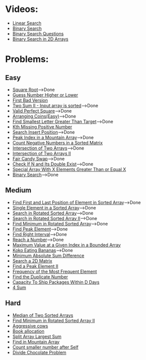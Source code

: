 # Videos:
- [Linear Search](https://youtu.be/_HRA37X8N_Q)
- [Binary Search](https://youtu.be/f6UU7V3szVw)
- [Binary Search Questions](https://youtu.be/W9QJ8HaRvJQ)
- [Binary Search in 2D Arrays](https://youtu.be/enI_KyGLYPo)

# Problems:

## Easy
- [Square Root](https://leetcode.com/problems/sqrtx/)-->Done
- [Guess Number Higher or Lower](https://leetcode.com/problems/guess-number-higher-or-lower/)
- [First Bad Version](https://leetcode.com/problems/first-bad-version/)
- [Two Sum II - Input array is sorted](https://leetcode.com/problems/two-sum-ii-input-array-is-sorted/)-->Done
- [Valid Perfect Square](https://leetcode.com/problems/valid-perfect-square/)-->Done
- [Arranging Coins(Easy)](https://leetcode.com/problems/arranging-coins/)-->Done
- [Find Smallest Letter Greater Than Target](https://leetcode.com/problems/find-smallest-letter-greater-than-target/)-->Done
- [Kth Missing Positive Number](https://leetcode.com/problems/kth-missing-positive-number/)
- [Search Insert Position](https://leetcode.com/problems/search-insert-position/)-->Done
- [Peak Index in a Mountain Array](https://leetcode.com/problems/peak-index-in-a-mountain-array/)-->Done
- [Count Negative Numbers in a Sorted Matrix](https://leetcode.com/problems/count-negative-numbers-in-a-sorted-matrix/)
- [Intersection of Two Arrays](https://leetcode.com/problems/intersection-of-two-arrays/)-->Done
- [Intersection of Two Arrays II](https://leetcode.com/problems/intersection-of-two-arrays-ii/)
- [Fair Candy Swap](https://leetcode.com/problems/fair-candy-swap/)-->Done
- [Check If N and Its Double Exist](https://leetcode.com/problems/check-if-n-and-its-double-exist/)-->Done
- [Special Array With X Elements Greater Than or Equal X](https://leetcode.com/problems/special-array-with-x-elements-greater-than-or-equal-x/)
- [Binary Search](https://leetcode.com/problems/binary-search/)-->Done

## Medium
- [Find First and Last Position of Element in Sorted Array](https://leetcode.com/problems/find-first-and-last-position-of-element-in-sorted-array/)-->Done
- [Single Element in a Sorted Array](https://leetcode.com/problems/single-element-in-a-sorted-array/)-->Done
- [Search in Rotated Sorted Array](https://leetcode.com/problems/search-in-rotated-sorted-array/)-->Done
- [Search in Rotated Sorted Array II](https://leetcode.com/problems/search-in-rotated-sorted-array-ii/)-->Done
- [Find Minimum in Rotated Sorted Array](https://leetcode.com/problems/find-minimum-in-rotated-sorted-array/)-->Done 
- [Find Peak Element](https://leetcode.com/problems/find-peak-element/)-->Done
- [Find Right Interval](https://leetcode.com/problems/find-right-interval/)-->Done
- [Reach a Number](https://leetcode.com/problems/reach-a-number/)-->Done
- [Maximum Value at a Given Index in a Bounded Array](https://leetcode.com/problems/maximum-value-at-a-given-index-in-a-bounded-array/)
- [Koko Eating Bananas](https://leetcode.com/problems/koko-eating-bananas/)-->Done
- [Minimum Absolute Sum Difference](https://leetcode.com/problems/minimum-absolute-sum-difference/)
- [Search a 2D Matrix](https://leetcode.com/problems/search-a-2d-matrix/)
- [Find a Peak Element II](https://leetcode.com/problems/find-a-peak-element-ii/)
- [Frequency of the Most Frequent Element](https://leetcode.com/problems/frequency-of-the-most-frequent-element/)
- [Find the Duplicate Number](https://leetcode.com/problems/find-the-duplicate-number/)
- [Capacity To Ship Packages Within D Days](https://leetcode.com/problems/capacity-to-ship-packages-within-d-days/)
- [4 Sum](https://leetcode.com/problems/4sum/)

## Hard
- [Median of Two Sorted Arrays](https://leetcode.com/problems/median-of-two-sorted-arrays/)
- [Find Minimum in Rotated Sorted Array II](https://leetcode.com/problems/find-minimum-in-rotated-sorted-array-ii/)
- [Aggressive cows](https://www.spoj.com/problems/AGGRCOW/)
- [Book allocation](https://www.geeksforgeeks.org/allocate-minimum-number-pages/)
- [Split Array Largest Sum](https://leetcode.com/problems/split-array-largest-sum/)
- [Find in Mountain Array](https://leetcode.com/problems/find-in-mountain-array/)
- [Count smaller number after Self](https://leetcode.com/problems/count-of-smaller-numbers-after-self/)
- [Divide Chocolate Problem](https://curiouschild.github.io/leetcode/2019/06/21/divide-chocolate.html)
